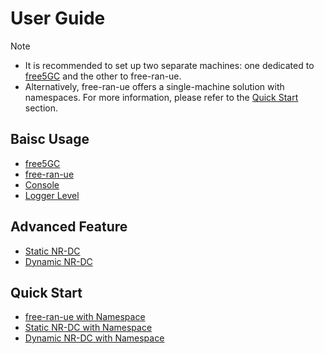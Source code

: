 # User Guide

> [!Note]
>
> - It is recommended to set up two separate machines: one dedicated to [free5GC](https://free5gc.org/) and the other to free-ran-ue.
> - Alternatively, free-ran-ue offers a single-machine solution with namespaces. For more information, please refer to the [Quick Start](#quick-start) section.

## Baisc Usage

- [free5GC](01-free5gc.md)
- [free-ran-ue](02-free-ran-ue.md)
- [Console](07-console.md)
- [Logger Level](04-logger-level.md)

## Advanced Feature

- [Static NR-DC](05-static-nrdc.md)
- [Dynamic NR-DC](08-dynamic-nrdc.md)

## Quick Start

- [free-ran-ue with Namespace](03-quickstart-free-ran-ue.md)
- [Static NR-DC with Namespace](06-quickstart-static-nrdc.md)
- [Dynamic NR-DC with Namespace](09-quickstart-dynami-nrdc.md)
